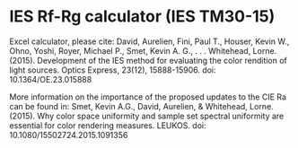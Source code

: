 # IES Rf-Rg calculator (IES TM30-15)

Excel calculator, please cite:
David, Aurelien, Fini, Paul T., Houser, Kevin W., Ohno, Yoshi, Royer, Michael P., Smet, Kevin A. G., . . . Whitehead, Lorne. (2015). Development of the IES method for evaluating the color rendition of light sources. Optics Express, 23(12), 15888-15906. doi: 10.1364/OE.23.015888

More information on the importance of the proposed updates to the CIE Ra can be found in:
Smet, Kevin A.G., David, Aurelien, & Whitehead, Lorne. (2015). Why color space uniformity and sample set spectral uniformity are essential for color rendering measures. LEUKOS. doi: 10.1080/15502724.2015.1091356

